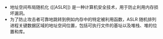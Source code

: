 - 地址空间布局随机化 ([[ASLR]]) 是一种计算机安全技术，用于防止利用内存损坏漏洞。
- 为了防止攻击者可靠地跳转到例如内存中的特定被利用函数，ASLR 随机排列进程关键数据区域的地址空间位置，包括可执行文件的基址以及堆栈、堆的位置和库。
